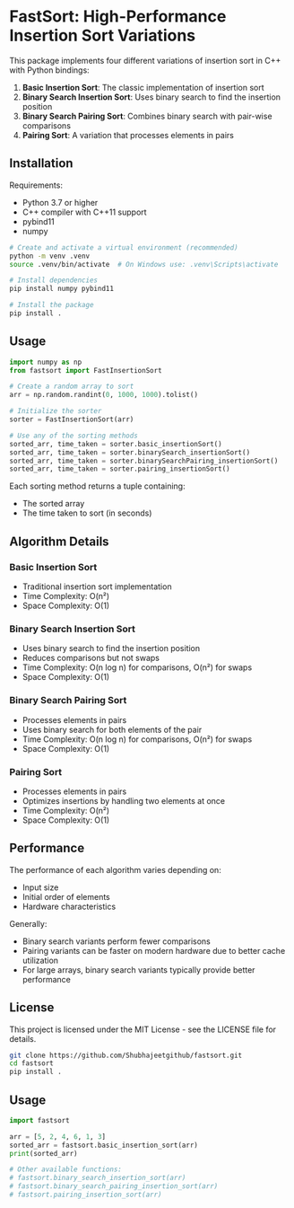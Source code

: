 # FastSort: High-Performance Insertion Sort Variations

This package implements four different variations of insertion sort in C++ with Python bindings:

1. **Basic Insertion Sort**: The classic implementation of insertion sort
2. **Binary Search Insertion Sort**: Uses binary search to find the insertion position
3. **Binary Search Pairing Sort**: Combines binary search with pair-wise comparisons
4. **Pairing Sort**: A variation that processes elements in pairs

## Installation

Requirements:
- Python 3.7 or higher
- C++ compiler with C++11 support
- pybind11
- numpy

```bash
# Create and activate a virtual environment (recommended)
python -m venv .venv
source .venv/bin/activate  # On Windows use: .venv\Scripts\activate

# Install dependencies
pip install numpy pybind11

# Install the package
pip install .
```

## Usage

```python
import numpy as np
from fastsort import FastInsertionSort

# Create a random array to sort
arr = np.random.randint(0, 1000, 1000).tolist()

# Initialize the sorter
sorter = FastInsertionSort(arr)

# Use any of the sorting methods
sorted_arr, time_taken = sorter.basic_insertionSort()
sorted_arr, time_taken = sorter.binarySearch_insertionSort()
sorted_arr, time_taken = sorter.binarySearchPairing_insertionSort()
sorted_arr, time_taken = sorter.pairing_insertionSort()
```

Each sorting method returns a tuple containing:
- The sorted array
- The time taken to sort (in seconds)

## Algorithm Details

### Basic Insertion Sort
- Traditional insertion sort implementation
- Time Complexity: O(n²)
- Space Complexity: O(1)

### Binary Search Insertion Sort
- Uses binary search to find the insertion position
- Reduces comparisons but not swaps
- Time Complexity: O(n log n) for comparisons, O(n²) for swaps
- Space Complexity: O(1)

### Binary Search Pairing Sort
- Processes elements in pairs
- Uses binary search for both elements of the pair
- Time Complexity: O(n log n) for comparisons, O(n²) for swaps
- Space Complexity: O(1)

### Pairing Sort
- Processes elements in pairs
- Optimizes insertions by handling two elements at once
- Time Complexity: O(n²)
- Space Complexity: O(1)

## Performance

The performance of each algorithm varies depending on:
- Input size
- Initial order of elements
- Hardware characteristics

Generally:
- Binary search variants perform fewer comparisons
- Pairing variants can be faster on modern hardware due to better cache utilization
- For large arrays, binary search variants typically provide better performance

## License

This project is licensed under the MIT License - see the LICENSE file for details.
```bash
git clone https://github.com/Shubhajeetgithub/fastsort.git
cd fastsort
pip install .
```

## Usage
```py
import fastsort

arr = [5, 2, 4, 6, 1, 3]
sorted_arr = fastsort.basic_insertion_sort(arr)
print(sorted_arr)

# Other available functions:
# fastsort.binary_search_insertion_sort(arr)
# fastsort.binary_search_pairing_insertion_sort(arr)
# fastsort.pairing_insertion_sort(arr)
```